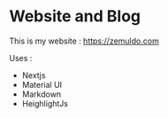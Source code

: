 # Website and Blog

This is my website : https://zemuldo.com

Uses :

- Nextjs
- Material UI
- Markdown
- HeighlightJs
